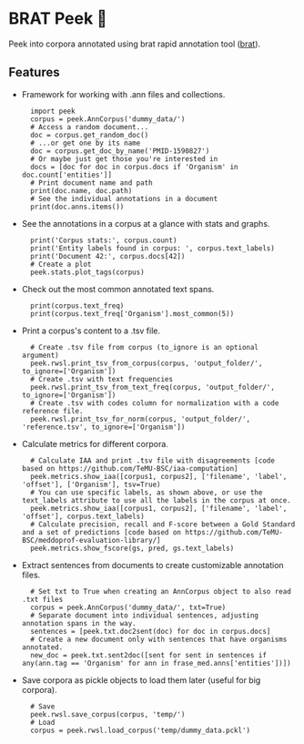 # BRAT Peek 👀

Peek into corpora annotated using brat rapid annotation tool ([brat][brat]).

[brat]: http://brat.nlplab.org/index.html

## Features
* Framework for working with .ann files and collections.
        
        import peek
        corpus = peek.AnnCorpus('dummy_data/')
        # Access a random document...
        doc = corpus.get_random_doc()
        # ...or get one by its name
        doc = corpus.get_doc_by_name('PMID-1590827')
        # Or maybe just get those you're interested in
        docs = [doc for doc in corpus.docs if 'Organism' in doc.count['entities']]
        # Print document name and path
        print(doc.name, doc.path)
        # See the individual annotations in a document
        print(doc.anns.items())

* See the annotations in a corpus at a glance with stats and graphs.
    
        print('Corpus stats:', corpus.count)
        print('Entity labels found in corpus: ', corpus.text_labels)
        print('Document 42:', corpus.docs[42])
        # Create a plot
        peek.stats.plot_tags(corpus)
  
* Check out the most common annotated text spans.
  
        print(corpus.text_freq)
        print(corpus.text_freq['Organism'].most_common(5))

* Print a corpus's content to a .tsv file.
  
        # Create .tsv file from corpus (to_ignore is an optional argument)
        peek.rwsl.print_tsv_from_corpus(corpus, 'output_folder/', to_ignore=['Organism'])
        # Create .tsv with text frequencies
        peek.rwsl.print_tsv_from_text_freq(corpus, 'output_folder/', to_ignore=['Organism'])
        # Create .tsv with codes column for normalization with a code reference file.
        peek.rwsl.print_tsv_for_norm(corpus, 'output_folder/', 'reference.tsv', to_ignore=['Organism'])

* Calculate metrics for different corpora.
  
        # Calculate IAA and print .tsv file with disagreements [code based on https://github.com/TeMU-BSC/iaa-computation]
        peek.metrics.show_iaa([corpus1, corpus2], ['filename', 'label', 'offset'], ['Organism'], tsv=True)
        # You can use specific labels, as shown above, or use the text_labels attribute to use all the labels in the corpus at once.
        peek.metrics.show_iaa([corpus1, corpus2], ['filename', 'label', 'offset'], corpus.text_labels)
        # Calculate precision, recall and F-score between a Gold Standard and a set of predictions [code based on https://github.com/TeMU-BSC/meddoprof-evaluation-library/]
        peek.metrics.show_fscore(gs, pred, gs.text_labels)

* Extract sentences from documents to create customizable annotation files.
        
        # Set txt to True when creating an AnnCorpus object to also read .txt files
        corpus = peek.AnnCorpus('dummy_data/', txt=True)
        # Separate document into individual sentences, adjusting annotation spans in the way.
        sentences = [peek.txt.doc2sent(doc) for doc in corpus.docs]
        # Create a new document only with sentences that have organisms annotated.
        new_doc = peek.txt.sent2doc([sent for sent in sentences if any(ann.tag == 'Organism' for ann in frase_med.anns['entities'])])

* Save corpora as pickle objects to load them later (useful for big corpora).

        # Save
        peek.rwsl.save_corpus(corpus, 'temp/')
        # Load
        corpus = peek.rwsl.load_corpus('temp/dummy_data.pckl')